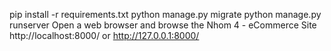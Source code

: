 
pip install -r requirements.txt
python manage.py migrate
python manage.py runserver
Open a web browser and browse the Nhom 4 - eCommerce Site http://localhost:8000/ or http://127.0.0.1:8000/